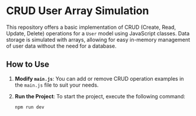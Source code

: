 # CRUD User Array Simulation

This repository offers a basic implementation of CRUD (Create, Read, Update, Delete) operations for a `User` model using JavaScript classes. Data storage is simulated with arrays, allowing for easy in-memory management of user data without the need for a database.

## How to Use

1. **Modify `main.js`**: You can add or remove CRUD operation examples in the `main.js` file to suit your needs.

2. **Run the Project**: To start the project, execute the following command:

   ```sh
   npm run dev
